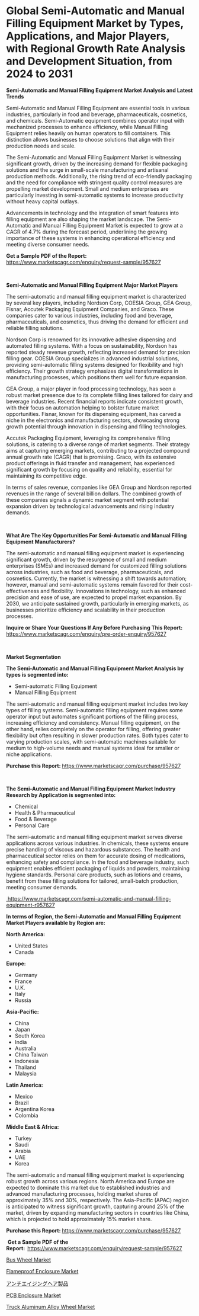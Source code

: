 <p><h1>Global Semi-Automatic and Manual Filling Equipment Market by Types, Applications, and Major Players, with Regional Growth Rate Analysis and Development Situation, from 2024 to 2031</h1></p><p><strong>Semi-Automatic and Manual Filling Equipment Market Analysis and Latest Trends</strong></p>
<p><p>Semi-Automatic and Manual Filling Equipment are essential tools in various industries, particularly in food and beverage, pharmaceuticals, cosmetics, and chemicals. Semi-Automatic equipment combines operator input with mechanized processes to enhance efficiency, while Manual Filling Equipment relies heavily on human operators to fill containers. This distinction allows businesses to choose solutions that align with their production needs and scale.</p><p>The Semi-Automatic and Manual Filling Equipment Market is witnessing significant growth, driven by the increasing demand for flexible packaging solutions and the surge in small-scale manufacturing and artisanal production methods. Additionally, the rising trend of eco-friendly packaging and the need for compliance with stringent quality control measures are propelling market development. Small and medium enterprises are particularly investing in semi-automatic systems to increase productivity without heavy capital outlays.</p><p>Advancements in technology and the integration of smart features into filling equipment are also shaping the market landscape. The Semi-Automatic and Manual Filling Equipment Market is expected to grow at a CAGR of 4.7% during the forecast period, underlining the growing importance of these systems in enhancing operational efficiency and meeting diverse consumer needs.</p></p>
<p><strong>Get a Sample PDF of the Report:&nbsp;</strong> <a href="https://www.marketscagr.com/enquiry/request-sample/957627">https://www.marketscagr.com/enquiry/request-sample/957627</a></p>
<p>&nbsp;</p>
<p><strong>Semi-Automatic and Manual Filling Equipment Major Market Players</strong></p>
<p><p>The semi-automatic and manual filling equipment market is characterized by several key players, including Nordson Corp, COESIA Group, GEA Group, Fisnar, Accutek Packaging Equipment Companies, and Graco. These companies cater to various industries, including food and beverage, pharmaceuticals, and cosmetics, thus driving the demand for efficient and reliable filling solutions.</p><p>Nordson Corp is renowned for its innovative adhesive dispensing and automated filling systems. With a focus on sustainability, Nordson has reported steady revenue growth, reflecting increased demand for precision filling gear. COESIA Group specializes in advanced industrial solutions, providing semi-automatic filling systems designed for flexibility and high efficiency. Their growth strategy emphasizes digital transformations in manufacturing processes, which positions them well for future expansion.</p><p>GEA Group, a major player in food processing technology, has seen a robust market presence due to its complete filling lines tailored for dairy and beverage industries. Recent financial reports indicate consistent growth, with their focus on automation helping to bolster future market opportunities. Fisnar, known for its dispensing equipment, has carved a niche in the electronics and manufacturing sectors, showcasing strong growth potential through innovation in dispensing and filling technologies.</p><p>Accutek Packaging Equipment, leveraging its comprehensive filling solutions, is catering to a diverse range of market segments. Their strategy aims at capturing emerging markets, contributing to a projected compound annual growth rate (CAGR) that is promising. Graco, with its extensive product offerings in fluid transfer and management, has experienced significant growth by focusing on quality and reliability, essential for maintaining its competitive edge.</p><p>In terms of sales revenue, companies like GEA Group and Nordson reported revenues in the range of several billion dollars. The combined growth of these companies signals a dynamic market segment with potential expansion driven by technological advancements and rising industry demands.</p></p>
<p>&nbsp;</p>
<p><strong>What Are The Key Opportunities For Semi-Automatic and Manual Filling Equipment Manufacturers?</strong></p>
<p><p>The semi-automatic and manual filling equipment market is experiencing significant growth, driven by the resurgence of small and medium enterprises (SMEs) and increased demand for customized filling solutions across industries, such as food and beverage, pharmaceuticals, and cosmetics. Currently, the market is witnessing a shift towards automation; however, manual and semi-automatic systems remain favored for their cost-effectiveness and flexibility. Innovations in technology, such as enhanced precision and ease of use, are expected to propel market expansion. By 2030, we anticipate sustained growth, particularly in emerging markets, as businesses prioritize efficiency and scalability in their production processes.</p></p>
<p><strong>Inquire or Share Your Questions If Any Before Purchasing This Report:</strong> <a href="https://www.marketscagr.com/enquiry/pre-order-enquiry/957627">https://www.marketscagr.com/enquiry/pre-order-enquiry/957627</a></p>
<p>&nbsp;</p>
<p><strong>Market Segmentation</strong></p>
<p><strong>The Semi-Automatic and Manual Filling Equipment Market Analysis by types is segmented into:</strong></p>
<p><ul><li>Semi-automatic Filling Equipment</li><li>Manual Filling Equipment</li></ul></p>
<p><p>The semi-automatic and manual filling equipment market includes two key types of filling systems. Semi-automatic filling equipment requires some operator input but automates significant portions of the filling process, increasing efficiency and consistency. Manual filling equipment, on the other hand, relies completely on the operator for filling, offering greater flexibility but often resulting in slower production rates. Both types cater to varying production scales, with semi-automatic machines suitable for medium to high-volume needs and manual systems ideal for smaller or niche applications.</p></p>
<p><strong>Purchase this Report:&nbsp;</strong><a href="https://www.marketscagr.com/purchase/957627">https://www.marketscagr.com/purchase/957627</a></p>
<p>&nbsp;</p>
<p><strong>The Semi-Automatic and Manual Filling Equipment Market Industry Research by Application is segmented into:</strong></p>
<p><ul><li>Chemical</li><li>Health & Pharmaceutical</li><li>Food & Beverage</li><li>Personal Care</li></ul></p>
<p><p>The semi-automatic and manual filling equipment market serves diverse applications across various industries. In chemicals, these systems ensure precise handling of viscous and hazardous substances. The health and pharmaceutical sector relies on them for accurate dosing of medications, enhancing safety and compliance. In the food and beverage industry, such equipment enables efficient packaging of liquids and powders, maintaining hygiene standards. Personal care products, such as lotions and creams, benefit from these filling solutions for tailored, small-batch production, meeting consumer demands.</p></p>
<p><a href="https://www.marketscagr.com/semi-automatic-and-manual-filling-equipment-r957627">&nbsp;https://www.marketscagr.com/semi-automatic-and-manual-filling-equipment-r957627</a></p>
<p><strong>In terms of Region, the Semi-Automatic and Manual Filling Equipment Market Players available by Region are:</strong></p>
<p>
    <p> <strong> North America: </strong>
        <ul>
            <li>United States</li>
            <li>Canada</li>
        </ul>
        </p> 
    <p> <strong> Europe: </strong>
        <ul>
            <li>Germany</li>
            <li>France</li>
            <li>U.K.</li>
            <li>Italy</li>
            <li>Russia</li>
        </ul>
        </p> 
    <p> <strong> Asia-Pacific: </strong>
        <ul>
            <li>China</li>
            <li>Japan</li>
            <li>South Korea</li>
            <li>India</li>
            <li>Australia</li>
            <li>China Taiwan</li>
            <li>Indonesia</li>
            <li>Thailand</li>
            <li>Malaysia</li>
        </ul>
        </p> 
    <p> <strong> Latin America: </strong>
        <ul>
            <li>Mexico</li>
            <li>Brazil</li>
            <li>Argentina Korea</li>
            <li>Colombia</li>
        </ul>
        </p> 
    <p> <strong> Middle East & Africa: </strong>
        <ul>
            <li>Turkey</li>
            <li>Saudi</li>
            <li>Arabia</li>
            <li>UAE</li>
            <li>Korea</li>
        </ul>
    </p>
    </p>
<p><p>The semi-automatic and manual filling equipment market is experiencing robust growth across various regions. North America and Europe are expected to dominate this market due to established industries and advanced manufacturing processes, holding market shares of approximately 35% and 30%, respectively. The Asia-Pacific (APAC) region is anticipated to witness significant growth, capturing around 25% of the market, driven by expanding manufacturing sectors in countries like China, which is projected to hold approximately 15% market share.</p></p>
<p><strong>Purchase this Report: </strong><a href="https://www.marketscagr.com/purchase/957627">https://www.marketscagr.com/purchase/957627</a></p>
<p>&nbsp;<strong>Get a Sample PDF of the Report:&nbsp;&nbsp;</strong><a href="https://www.marketscagr.com/enquiry/request-sample/957627">https://www.marketscagr.com/enquiry/request-sample/957627</a></p>
<p><strong></strong></p>
<p><p><a href="https://issuu.com/reportprime-2/docs/bus-wheel-market-size-2030.pptx_ab3e9b870b99bb">Bus Wheel Market</a></p><p><a href="https://medium.com/@anna.vaughan3423/navigating-the-global-flameproof-enclosure-market-landscape-trends-forecasts-and-impact-analysis-83510e35b412">Flameproof Enclosure Market</a></p><p><a href="https://medium.com/@gordonjast2023/%E3%82%A2%E3%83%B3%E3%83%81%E3%82%A8%E3%82%A4%E3%82%B8%E3%83%B3%E3%82%B0%E3%83%98%E3%82%A2%E8%A3%BD%E5%93%81%E5%B8%82%E5%A0%B4%E3%81%AE%E6%88%90%E9%95%B7%E3%83%89%E3%83%A9%E3%82%A4%E3%83%90%E3%83%BC%E3%81%AF%E4%BD%95%E3%81%A7%E3%81%99%E3%81%8B-%E5%B8%82%E5%A0%B4%E8%A3%BD%E5%93%81-%E3%82%A2%E3%83%97%E3%83%AA%E3%82%B1%E3%83%BC%E3%82%B7%E3%83%A7%E3%83%B3-%E5%9C%B0%E5%9F%9F%E3%81%AB%E9%96%A2%E3%81%99%E3%82%8B%E5%8C%85%E6%8B%AC%E7%9A%84%E3%81%AA%E7%A0%94%E7%A9%B6-2024-2031-2f8471934de6">アンチエイジングヘア製品</a></p><p><a href="https://medium.com/@anna.vaughan3423/the-pcb-enclosure-market-has-experienced-impressive-growth-in-recent-years-expanding-its-market-c637e8ec9969">PCB Enclosure Market</a></p><p><a href="https://issuu.com/reportprime-2/docs/truck-aluminum-alloy-wheel-market-s_5df38d1fbf499a">Truck Aluminum Alloy Wheel Market</a></p></p>